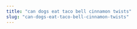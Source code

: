 ```yaml
---
title: "can dogs eat taco bell cinnamon twists"
slug: "can-dogs-eat-taco-bell-cinnamon-twists"
---
```



